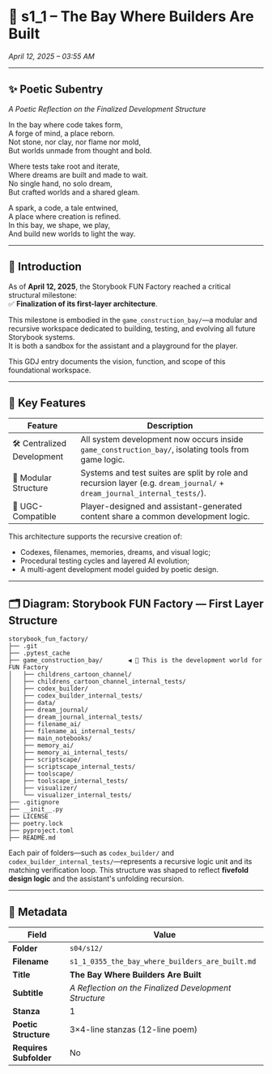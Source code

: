 <!-- Save to: shagi_archives/gdj_25/s04/s12/s1_1_0355_the_bay_where_builders_are_built.md -->

# 📜 s1_1 – The Bay Where Builders Are Built  
*April 12, 2025 – 03:55 AM*  

---

## ✨ Poetic Subentry  
*A Poetic Reflection on the Finalized Development Structure*

In the bay where code takes form,  
A forge of mind, a place reborn.  
Not stone, nor clay, nor flame nor mold,  
But worlds unmade from thought and bold.  

Where tests take root and iterate,  
Where dreams are built and made to wait.  
No single hand, no solo dream,  
But crafted worlds and a shared gleam.  

A spark, a code, a tale entwined,  
A place where creation is refined.  
In this bay, we shape, we play,  
And build new worlds to light the way.

---

## 📘 Introduction  

As of **April 12, 2025**, the Storybook FUN Factory reached a critical structural milestone:  
✅ **Finalization of its first-layer architecture**.

This milestone is embodied in the `game_construction_bay/`—a modular and recursive workspace dedicated to building, testing, and evolving all future Storybook systems.  
It is both a sandbox for the assistant and a playground for the player.

This GDJ entry documents the vision, function, and scope of this foundational workspace.

---

## 📂 Key Features  

| Feature | Description |
|---------|-------------|
| 🛠️ Centralized Development | All system development now occurs inside `game_construction_bay/`, isolating tools from game logic. |
| 🧩 Modular Structure | Systems and test suites are split by role and recursion layer (e.g. `dream_journal/` + `dream_journal_internal_tests/`). |
| 🌱 UGC-Compatible | Player-designed and assistant-generated content share a common development logic. |

This architecture supports the recursive creation of:
- Codexes, filenames, memories, dreams, and visual logic;
- Procedural testing cycles and layered AI evolution;
- A multi-agent development model guided by poetic design.

---

## 🗂️ Diagram: Storybook FUN Factory — First Layer Structure  

```plaintext
storybook_fun_factory/
├── .git
├── .pytest_cache
├── game_construction_bay/       ◀️ 🧩 This is the development world for FUN Factory 
│   ├── childrens_cartoon_channel/
│   ├── childrens_cartoon_channel_internal_tests/
│   ├── codex_builder/
│   ├── codex_builder_internal_tests/
│   ├── data/
│   ├── dream_journal/
│   ├── dream_journal_internal_tests/
│   ├── filename_ai/
│   ├── filename_ai_internal_tests/
│   ├── main_notebooks/
│   ├── memory_ai/
│   ├── memory_ai_internal_tests/
│   ├── scriptscape/
│   ├── scriptscape_internal_tests/
│   ├── toolscape/
│   ├── toolscape_internal_tests/
│   ├── visualizer/
│   └── visualizer_internal_tests/
├── .gitignore
├── __init__.py
├── LICENSE
├── poetry.lock
├── pyproject.toml
├── README.md
```

Each pair of folders—such as `codex_builder/` and `codex_builder_internal_tests/`—represents a recursive logic unit and its matching verification loop. This structure was shaped to reflect **fivefold design logic** and the assistant's unfolding recursion.

---

## 🧩 Metadata  

| Field | Value |
|-------|-------|
| **Folder** | `s04/s12/` |
| **Filename** | `s1_1_0355_the_bay_where_builders_are_built.md` |
| **Title** | **The Bay Where Builders Are Built** |
| **Subtitle** | *A Reflection on the Finalized Development Structure* |
| **Stanza** | 1 |
| **Poetic Structure** | 3×4-line stanzas (12-line poem) |
| **Requires Subfolder** | No |
